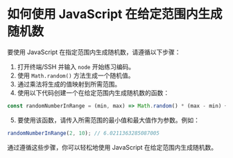 # 如何使用 JavaScript 在给定范围内生成随机数

要使用 JavaScript 在指定范围内生成随机数，请遵循以下步骤：

1. 打开终端/SSH 并输入 `node` 开始练习编码。
2. 使用 `Math.random()` 方法生成一个随机值。
3. 通过乘法将生成的值映射到所需范围。
4. 使用以下代码创建一个在给定范围内生成随机数的函数：

```js
const randomNumberInRange = (min, max) => Math.random() * (max - min) + min;
```

5. 要使用该函数，请传入所需范围的最小值和最大值作为参数。例如：

```js
randomNumberInRange(2, 10); // 6.0211363285087005
```

通过遵循这些步骤，你可以轻松地使用 JavaScript 在给定范围内生成随机数。
